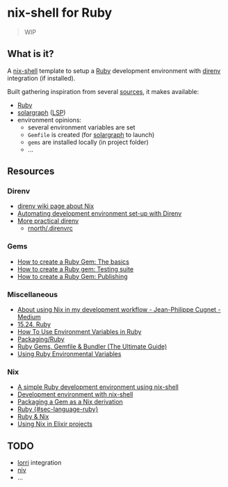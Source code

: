 # nix-shell for Ruby

> WIP

## What is it?

A [nix-shell](https://nixos.org/manual/nix/stable/#description-13) template to setup a [Ruby](https://www.ruby-lang.org/en/) development environment with [direnv](https://github.com/direnv/direnv) integration (if installed).

Built gathering inspiration from several [sources](#resources), it makes available:

- [Ruby](https://www.ruby-lang.org/en/)
- [solargraph](https://github.com/neovim/nvim-lspconfig/blob/master/CONFIG.md#solargraph) ([LSP](https://microsoft.github.io/language-server-protocol/))
- environment opinions:
  - several environment variables are set
  - `Gemfile` is created (for [solargraph](https://github.com/neovim/nvim-lspconfig/blob/master/CONFIG.md#solargraph) to launch)
  - `gems` are installed locally (in project folder)
  - ...

## Resources

### Direnv

- [direnv wiki page about Nix](https://github.com/direnv/direnv/wiki/Nix)
- [Automating development environment set-up with Direnv](http://www.futurile.net/2016/02/03/automating-environment-setup-with-direnv/)
- [More prac­ti­cal direnv](https://rnorth.org/more-practical-direnv/)
  - [rnorth/.direnvrc](https://gist.github.com/rnorth/0fd5048da85957da39c17bd49c4ca922)

### Gems

- [How to create a Ruby Gem: The basics](https://lokalise.com/blog/create-a-ruby-gem-basics/)
- [How to create a Ruby gem: Testing suite](https://lokalise.com/blog/how-to-create-a-ruby-gem-testing-suite/)
- [How to create a Ruby Gem: Publishing](https://lokalise.com/blog/how-to-create-a-ruby-gem-publishing/)

### Miscellaneous

- [About using Nix in my development workflow - Jean-Philippe Cugnet - Medium](https://medium.com/@ejpcmac/about-using-nix-in-my-development-workflow-12422a1f2f4c)
- [15.24. Ruby](https://nixos.org/manual/nixpkgs/stable/#sec-language-ruby)
- [How To Use Environment Variables in Ruby](https://www.rubyguides.com/2019/01/ruby-environment-variables/)
- [Packaging/Ruby](https://nixos.wiki/wiki/Packaging/Ruby)
- [Ruby Gems, Gemfile & Bundler (The Ultimate Guide)](https://www.rubyguides.com/2018/09/ruby-gems-gemfiles-bundler/)
- [Using Ruby Environmental Variables](https://www.thoughtco.com/using-environment-variables-2908194)

### Nix

- [A simple Ruby development environment using nix-shell](https://jamesmead.org/blog/2020-07-26-a-simple-ruby-development-environment-using-nix-shell)
- [Development environment with nix-shell](https://nixos.wiki/wiki/Development_environment_with_nix-shell)
- [Packaging a Gem as a Nix derivation](https://www.youtube.com/watch?v=61RCi_5IgEY)
- [Ruby {#sec-language-ruby}](https://github.com/NixOS/nixpkgs/blob/master/doc/languages-frameworks/ruby.section.md)
- [Ruby & Nix](https://manveru.dev/blog/Ruby%20-%20Nix.html)
- [Using Nix in Elixir projects](https://ejpcmac.net/blog/using-nix-in-elixir-projects/)

## TODO

- [lorri](https://github.com/nix-community/lorri) integration
- [niv](https://github.com/joefiorini/niv)
- ...
